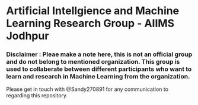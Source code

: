 # Artificial Intellgience and Machine Learning Research Group - AIIMS Jodhpur

### Disclaimer : Pleae make a note here, this is not an official group and do not belong to mentioned organization. This group is used to collaberate between different participants who want to learn and research in Machine Learning from the organization.

Please get in touch with @Sandy270891 for any communication to regarding this repository.

